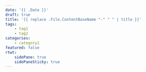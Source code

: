```yaml
---
date: '{{ .Date }}'
draft: true
title: '{{ replace .File.ContentBaseName "-" " " | title }}'
tags:
    - tag1
    - tag2
categories:
    - category1
featured: false
rtwt:
    sidePane: true
    sidePaneSticky: true
---
```

